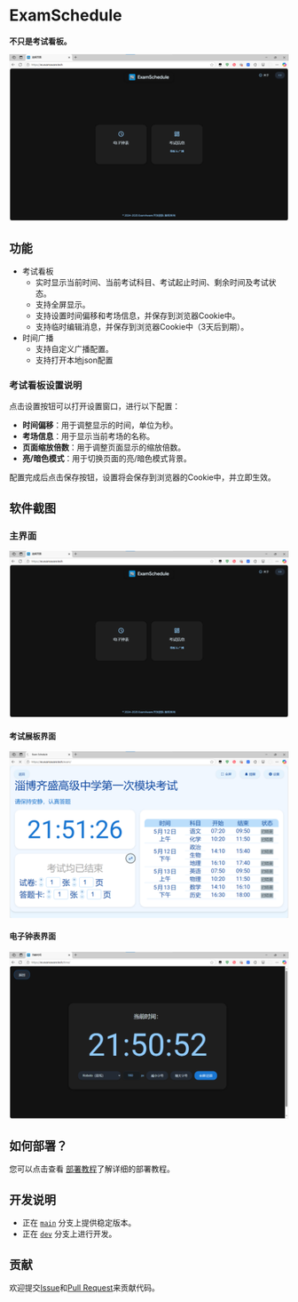 # ExamSchedule

**不只是考试看板。**

![es](./assets/main.png)

## 功能

- 考试看板
  - 实时显示当前时间、当前考试科目、考试起止时间、剩余时间及考试状态。
  - 支持全屏显示。
  - 支持设置时间偏移和考场信息，并保存到浏览器Cookie中。
  - 支持临时编辑消息，并保存到浏览器Cookie中（3天后到期）。
- 时间广播
  - 支持自定义广播配置。
  - 支持打开本地json配置

### 考试看板设置说明

点击设置按钮可以打开设置窗口，进行以下配置：

- **时间偏移**：用于调整显示的时间，单位为秒。
- **考场信息**：用于显示当前考场的名称。
- **页面缩放倍数**：用于调整页面显示的缩放倍数。
- **亮/暗色模式**：用于切换页面的亮/暗色模式背景。

配置完成后点击保存按钮，设置将会保存到浏览器的Cookie中，并立即生效。

## 软件截图

### 主界面

![es](./assets/main.png)

#### 考试展板界面

![exam](./assets/exam.png)

#### 电子钟表界面

![time](./assets/time.png)


## 如何部署？

 您可以点击查看 [部署教程](https://docs.examaware.tech/app/web/web-deploy.html)了解详细的部署教程。

## 开发说明

- 正在 [`main`](https://github.com/ExamAware/ExamSchedule/commits/master) 分支上提供稳定版本。
- 正在 [`dev`](https://github.com/ExamAware/ExamSchedule/commits/dev) 分支上进行开发。

## 贡献

欢迎提交[Issue](https://github.com/ExamAware/ExamSchedule/issues)和[Pull Request](https://github.com/ExamAware/ExamSchedule/pulls)来贡献代码。
